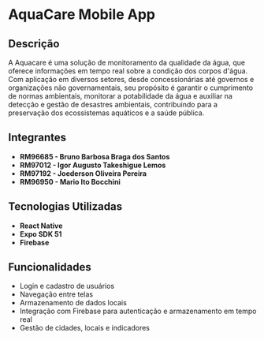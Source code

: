 # AquaCare Mobile App

## Descrição

A Aquacare é uma solução de monitoramento da qualidade da água, que oferece informações em tempo real sobre a condição dos corpos d'água. Com aplicação em diversos setores, desde concessionárias até governos e organizações não governamentais, seu propósito é garantir o cumprimento de normas ambientais, monitorar a potabilidade da água e auxiliar na detecção e gestão de desastres ambientais, contribuindo para a preservação dos ecossistemas aquáticos e a saúde pública.

## Integrantes

- **RM96685 - Bruno Barbosa Braga dos Santos**
- **RM97012 - Igor Augusto Takeshigue Lemos**
- **RM97192 - Joederson Oliveira Pereira**
- **RM96950 - Mario Ito Bocchini**

## Tecnologias Utilizadas

- **React Native**
- **Expo SDK 51**
- **Firebase**

## Funcionalidades

- Login e cadastro de usuários
- Navegação entre telas
- Armazenamento de dados locais
- Integração com Firebase para autenticação e armazenamento em tempo real
- Gestão de cidades, locais e indicadores
